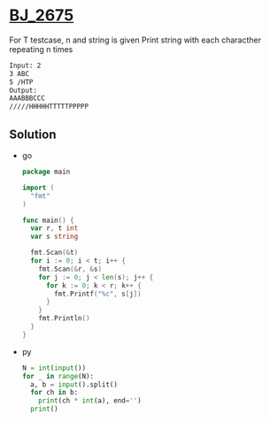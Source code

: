 # [BJ_2675](https://acmicpc.net/problem/2675)

For T testcase, n and string is given
Print string with each characther repeating n times

```txt
Input: 2
3 ABC
5 /HTP
Output:
AAABBBCCC
/////HHHHHTTTTTPPPPP
```

## Solution

* go

  ```go
  package main

  import (
    "fmt"
  )

  func main() {
    var r, t int
    var s string

    fmt.Scan(&t)
    for i := 0; i < t; i++ {
      fmt.Scan(&r, &s)
      for j := 0; j < len(s); j++ {
        for k := 0; k < r; k++ {
          fmt.Printf("%c", s[j])
        }
      }
      fmt.Println()
    }
  }
  ```

* py

  ```py
  N = int(input())
  for _ in range(N):
    a, b = input().split()
    for ch in b:
      print(ch * int(a), end='')
    print()
  ```
